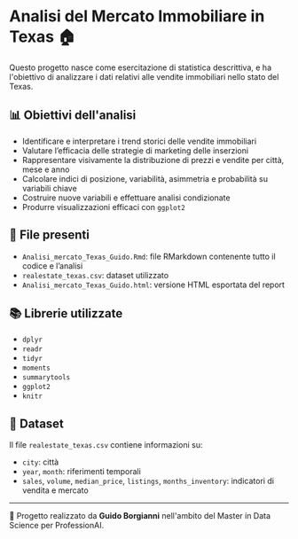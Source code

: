 # Analisi del Mercato Immobiliare in Texas 🏠

Questo progetto nasce come esercitazione di statistica descrittiva, e ha l'obiettivo di analizzare i dati relativi alle vendite immobiliari nello stato del Texas.

## 📊 Obiettivi dell'analisi

- Identificare e interpretare i trend storici delle vendite immobiliari
- Valutare l’efficacia delle strategie di marketing delle inserzioni
- Rappresentare visivamente la distribuzione di prezzi e vendite per città, mese e anno
- Calcolare indici di posizione, variabilità, asimmetria e probabilità su variabili chiave
- Costruire nuove variabili e effettuare analisi condizionate
- Produrre visualizzazioni efficaci con `ggplot2`

## 📁 File presenti

- `Analisi_mercato_Texas_Guido.Rmd`: file RMarkdown contenente tutto il codice e l’analisi
- `realestate_texas.csv`: dataset utilizzato
- `Analisi_mercato_Texas_Guido.html`: versione HTML esportata del report

## 📚 Librerie utilizzate

- `dplyr`
- `readr`
- `tidyr`
- `moments`
- `summarytools`
- `ggplot2`
- `knitr`

## 🧪 Dataset

Il file `realestate_texas.csv` contiene informazioni su:

- `city`: città
- `year`, `month`: riferimenti temporali
- `sales`, `volume`, `median_price`, `listings`, `months_inventory`: indicatori di vendita e mercato

---

📌 Progetto realizzato da **Guido Borgianni** nell'ambito del Master in Data Science per ProfessionAI.

